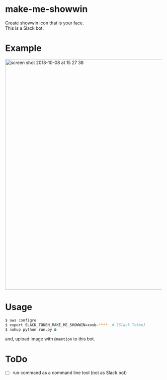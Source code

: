 # make-me-showwin
Create showwin icon that is your face.  
This is a Slack bot.

# Example

<img width="743" alt="screen shot 2018-10-08 at 15 27 38" src="https://user-images.githubusercontent.com/1732016/46596034-f7fb6680-cb15-11e8-8670-69105dec1c20.png">


# Usage

```bash
$ aws configre
$ export SLACK_TOKEN_MAKE_ME_SHOWWIN=xoxb-****  # [Slack Token]
$ nohup python run.py &
```

and, upload image with `@mention` to this bot.

# ToDo
* [ ] run command as a command line tool (not as Slack bot)
